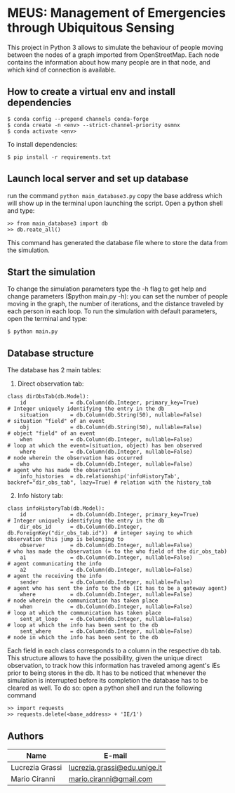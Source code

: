 # MEUS: Management of Emergencies through Ubiquitous Sensing
This project in Python 3 allows to simulate the behaviour of people moving between the nodes of a graph imported from OpenStreetMap.
Each node contains the information about how many people are in that node, and which kind of connection is available.

## How to create a virtual env and install dependencies

``` 
$ conda config --prepend channels conda-forge
$ conda create -n <env> --strict-channel-priority osmnx
$ conda activate <env>
```
To install dependencies:
```
$ pip install -r requirements.txt
```

## Launch local server and set up database
run the command ```python main_database3.py```
copy the base address which will show up in the terminal upon launching the script.
Open a python shell and type:
```
>> from main_database3 import db
>> db.reate_all()
```
This command has generated the database file where to store the data from the simulation.

## Start the simulation
To change the simulation parameters type the -h flag to get help and change parameters ($python main.py -h): you can set the number of people moving in the graph, the number of iterations, and the distance traveled by each person in each loop.
To run the simulation with default parameters, open the terminal and type:
```
$ python main.py
```
## Database structure
The database has 2 main tables:
1) Direct observation tab: 
```
class dirObsTab(db.Model):
    id              = db.Column(db.Integer, primary_key=True)                             # Integer uniquely identifying the entry in the db
    situation       = db.Column(db.String(50), nullable=False)                            # situation "field" of an event
    obj             = db.Column(db.String(50), nullable=False)                            # object "field" of an event
    when            = db.Column(db.Integer, nullable=False)                               # loop at which the event=(situation, object) has ben observed
    where           = db.Column(db.Integer, nullable=False)                               # node wherein the observation has occurred
    who             = db.Column(db.Integer, nullable=False)                               # agent who has made the observation
    info_histories  = db.relationship('infoHistoryTab', backref="dir_obs_tab", lazy=True) # relation with the history_tab
```
2) Info history tab:
```
class infoHistoryTab(db.Model):
    id              = db.Column(db.Integer, primary_key=True)                 # Integer uniquely identifying the entry in the db
    dir_obs_id      = db.Column(db.Integer, db.ForeignKey("dir_obs_tab.id"))  # integer saying to which observation this jump is belonging to
    observer        = db.Column(db.Integer, nullable=False)                   # who has made the observation (= to the who field of the dir_obs_tab)
    a1              = db.Column(db.Integer, nullable=False)                   # agent communicating the info
    a2              = db.Column(db.Integer, nullable=False)                   # agent the receiving the info
    sender          = db.Column(db.Integer, nullable=False)                   # agent who has sent the info to the db (It has to be a gateway agent)
    where           = db.Column(db.Integer, nullable=False)                   # node wherein the communication has taken place
    when            = db.Column(db.Integer, nullable=False)                   # loop at which the communication has taken place
    sent_at_loop    = db.Column(db.Integer, nullable=False)                   # loop at which the info has been sent to the db
    sent_where      = db.Column(db.Integer, nullable=False)                   # node in which the info has been sent to the db
```

Each field in each class corresponds to a column in the respective db tab. This structure allows to have the possibility, given the unique direct observation, to track how this information has traveled among agent's iEs prior to being stores in the db.
It has to be noticed that whenever the simulation is interrupted before its completion the database has to be cleared as well. To do so:
open a python shell and run the following command
```
>> import requests
>> requests.delete(<base_address> + 'IE/1')
```

## Authors
| Name | E-mail |
|------|--------|
| Lucrezia Grassi| lucrezia.grassi@edu.unige.it |
| Mario Ciranni | mario.ciranni@gmail.com |
